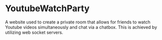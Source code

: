 # YoutubeWatchParty
A website used to create a private room that allows for friends to watch Youtube videos simultaneously and chat via a chatbox. This is achieved by utilizing web socket servers.  
